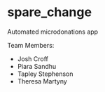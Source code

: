 # spare_change
Automated microdonations app

Team Members:
- Josh Croff
- Piara Sandhu
- Tapley Stephenson
- Theresa Martyny
